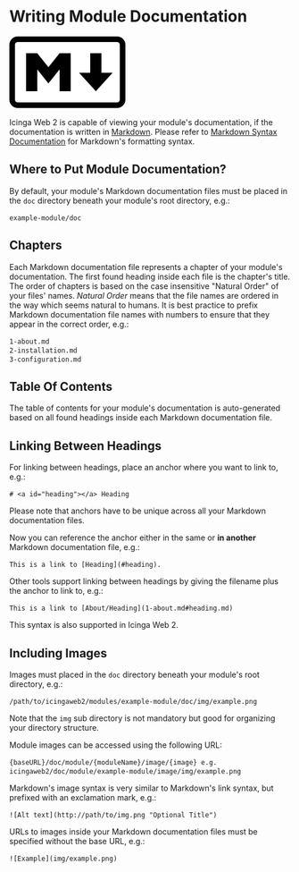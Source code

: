 # <a id="module-documentation"></a> Writing Module Documentation

![Markdown](img/markdown.png)

Icinga Web 2 is capable of viewing your module's documentation, if the documentation is written in
[Markdown](http://en.wikipedia.org/wiki/Markdown). Please refer to
[Markdown Syntax Documentation](http://daringfireball.net/projects/markdown/syntax) for Markdown's formatting syntax.

## <a id="location"></a> Where to Put Module Documentation?

By default, your module's Markdown documentation files must be placed in the `doc` directory beneath your module's root
directory, e.g.:

    example-module/doc

## <a id="chapters"></a> Chapters

Each Markdown documentation file represents a chapter of your module's documentation. The first found heading inside
each file is the chapter's title. The order of chapters is based on the case insensitive "Natural Order" of your files'
names. <dfn>Natural Order</dfn> means that the file names are ordered in the way which seems natural to humans.
It is best practice to prefix Markdown documentation file names with numbers to ensure that they appear in the correct
order, e.g.:

    1-about.md
    2-installation.md
    3-configuration.md

## <a id="toc"></a> Table Of Contents

The table of contents for your module's documentation is auto-generated based on all found headings inside each
Markdown documentation file.

## <a id="linking"></a> Linking Between Headings

For linking between headings, place an anchor where you want to link to, e.g.:

    # <a id="heading"></a> Heading

Please note that anchors have to be unique across all your Markdown documentation files.

Now you can reference the anchor either in the same or **in another** Markdown documentation file, e.g.:

    This is a link to [Heading](#heading).

Other tools support linking between headings by giving the filename plus the anchor to link to, e.g.:

    This is a link to [About/Heading](1-about.md#heading.md)

This syntax is also supported in Icinga Web 2.

## <a id="images"></a> Including Images

Images must placed in the `doc` directory beneath your module's root directory, e.g.:

    /path/to/icingaweb2/modules/example-module/doc/img/example.png

Note that the `img` sub directory is not mandatory but good for organizing your directory structure.

Module images can be accessed using the following URL:

    {baseURL}/doc/module/{moduleName}/image/{image} e.g. icingaweb2/doc/module/example-module/image/img/example.png

Markdown's image syntax is very similar to Markdown's link syntax, but prefixed with an exclamation mark, e.g.:

    ![Alt text](http://path/to/img.png "Optional Title")

URLs to images inside your Markdown documentation files must be specified without the base URL, e.g.:

    ![Example](img/example.png)
